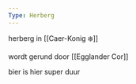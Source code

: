 ```yaml
---
Type: Herberg
---
```

herberg in [[Caer-Konig ❄️]]

wordt gerund door [[Egglander Cor]]

bier is hier super duur